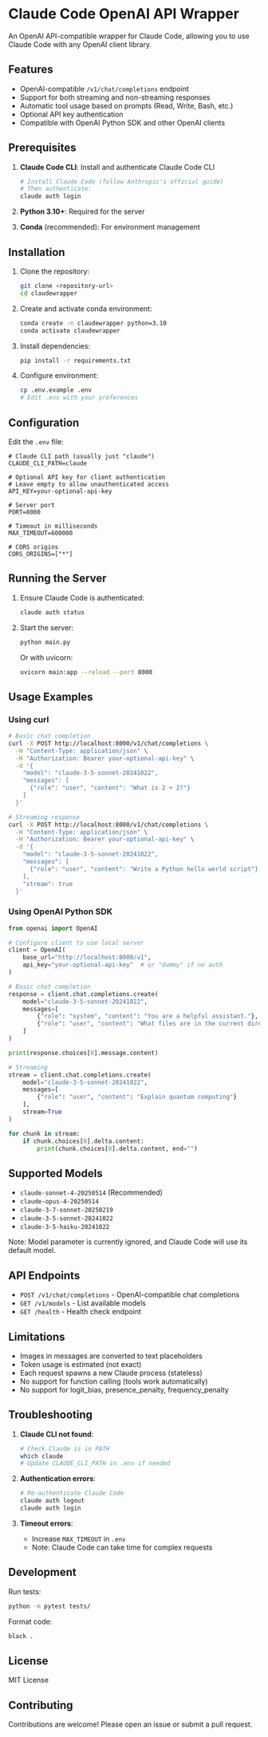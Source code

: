# Claude Code OpenAI API Wrapper

An OpenAI API-compatible wrapper for Claude Code, allowing you to use Claude Code with any OpenAI client library.

## Features

- OpenAI-compatible `/v1/chat/completions` endpoint
- Support for both streaming and non-streaming responses
- Automatic tool usage based on prompts (Read, Write, Bash, etc.)
- Optional API key authentication
- Compatible with OpenAI Python SDK and other OpenAI clients

## Prerequisites

1. **Claude Code CLI**: Install and authenticate Claude Code CLI
   ```bash
   # Install Claude Code (follow Anthropic's official guide)
   # Then authenticate:
   claude auth login
   ```

2. **Python 3.10+**: Required for the server

3. **Conda** (recommended): For environment management

## Installation

1. Clone the repository:
   ```bash
   git clone <repository-url>
   cd claudewrapper
   ```

2. Create and activate conda environment:
   ```bash
   conda create -n claudewrapper python=3.10
   conda activate claudewrapper
   ```

3. Install dependencies:
   ```bash
   pip install -r requirements.txt
   ```

4. Configure environment:
   ```bash
   cp .env.example .env
   # Edit .env with your preferences
   ```

## Configuration

Edit the `.env` file:

```env
# Claude CLI path (usually just "claude")
CLAUDE_CLI_PATH=claude

# Optional API key for client authentication
# Leave empty to allow unauthenticated access
API_KEY=your-optional-api-key

# Server port
PORT=8000

# Timeout in milliseconds
MAX_TIMEOUT=600000

# CORS origins
CORS_ORIGINS=["*"]
```

## Running the Server

1. Ensure Claude Code is authenticated:
   ```bash
   claude auth status
   ```

2. Start the server:
   ```bash
   python main.py
   ```

   Or with uvicorn:
   ```bash
   uvicorn main:app --reload --port 8000
   ```

## Usage Examples

### Using curl

```bash
# Basic chat completion
curl -X POST http://localhost:8000/v1/chat/completions \
  -H "Content-Type: application/json" \
  -H "Authorization: Bearer your-optional-api-key" \
  -d '{
    "model": "claude-3-5-sonnet-20241022",
    "messages": [
      {"role": "user", "content": "What is 2 + 2?"}
    ]
  }'

# Streaming response
curl -X POST http://localhost:8000/v1/chat/completions \
  -H "Content-Type: application/json" \
  -H "Authorization: Bearer your-optional-api-key" \
  -d '{
    "model": "claude-3-5-sonnet-20241022",
    "messages": [
      {"role": "user", "content": "Write a Python hello world script"}
    ],
    "stream": true
  }'
```

### Using OpenAI Python SDK

```python
from openai import OpenAI

# Configure client to use local server
client = OpenAI(
    base_url="http://localhost:8000/v1",
    api_key="your-optional-api-key"  # or "dummy" if no auth
)

# Basic chat completion
response = client.chat.completions.create(
    model="claude-3-5-sonnet-20241022",
    messages=[
        {"role": "system", "content": "You are a helpful assistant."},
        {"role": "user", "content": "What files are in the current directory?"}
    ]
)

print(response.choices[0].message.content)

# Streaming
stream = client.chat.completions.create(
    model="claude-3-5-sonnet-20241022",
    messages=[
        {"role": "user", "content": "Explain quantum computing"}
    ],
    stream=True
)

for chunk in stream:
    if chunk.choices[0].delta.content:
        print(chunk.choices[0].delta.content, end="")
```

## Supported Models

- `claude-sonnet-4-20250514` (Recommended)
- `claude-opus-4-20250514`
- `claude-3-7-sonnet-20250219`
- `claude-3-5-sonnet-20241022`
- `claude-3-5-haiku-20241022`

Note: Model parameter is currently ignored, and Claude Code will use its default model.

## API Endpoints

- `POST /v1/chat/completions` - OpenAI-compatible chat completions
- `GET /v1/models` - List available models
- `GET /health` - Health check endpoint

## Limitations

- Images in messages are converted to text placeholders
- Token usage is estimated (not exact)
- Each request spawns a new Claude process (stateless)
- No support for function calling (tools work automatically)
- No support for logit_bias, presence_penalty, frequency_penalty

## Troubleshooting

1. **Claude CLI not found**:
   ```bash
   # Check Claude is in PATH
   which claude
   # Update CLAUDE_CLI_PATH in .env if needed
   ```

2. **Authentication errors**:
   ```bash
   # Re-authenticate Claude Code
   claude auth logout
   claude auth login
   ```

3. **Timeout errors**:
   - Increase `MAX_TIMEOUT` in `.env`
   - Note: Claude Code can take time for complex requests

## Development

Run tests:
```bash
python -m pytest tests/
```

Format code:
```bash
black .
```

## License

MIT License

## Contributing

Contributions are welcome! Please open an issue or submit a pull request.